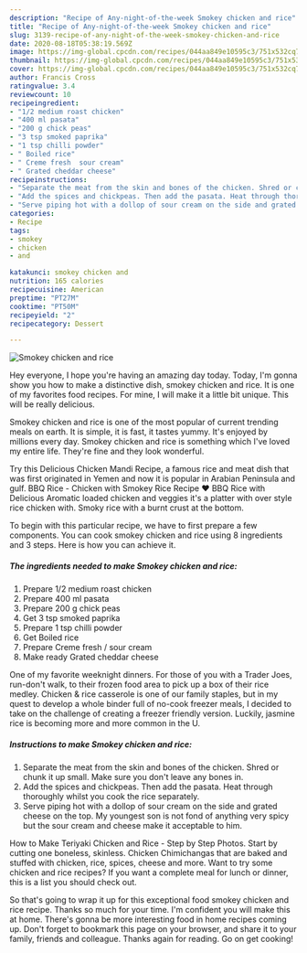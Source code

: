 ```yaml
---
description: "Recipe of Any-night-of-the-week Smokey chicken and rice"
title: "Recipe of Any-night-of-the-week Smokey chicken and rice"
slug: 3139-recipe-of-any-night-of-the-week-smokey-chicken-and-rice
date: 2020-08-18T05:38:19.569Z
image: https://img-global.cpcdn.com/recipes/044aa849e10595c3/751x532cq70/smokey-chicken-and-rice-recipe-main-photo.jpg
thumbnail: https://img-global.cpcdn.com/recipes/044aa849e10595c3/751x532cq70/smokey-chicken-and-rice-recipe-main-photo.jpg
cover: https://img-global.cpcdn.com/recipes/044aa849e10595c3/751x532cq70/smokey-chicken-and-rice-recipe-main-photo.jpg
author: Francis Cross
ratingvalue: 3.4
reviewcount: 10
recipeingredient:
- "1/2 medium roast chicken"
- "400 ml pasata"
- "200 g chick peas"
- "3 tsp smoked paprika"
- "1 tsp chilli powder"
- " Boiled rice"
- " Creme fresh  sour cream"
- " Grated cheddar cheese"
recipeinstructions:
- "Separate the meat from the skin and bones of the chicken. Shred or chunk it up small. Make sure you don&#39;t leave any bones in."
- "Add the spices and chickpeas. Then add the pasata. Heat through thoroughly whilst you cook the rice separately."
- "Serve piping hot with a dollop of sour cream on the side and grated cheese on the top. My youngest son is not fond of anything very spicy but the sour cream and cheese make it acceptable to him."
categories:
- Recipe
tags:
- smokey
- chicken
- and

katakunci: smokey chicken and 
nutrition: 165 calories
recipecuisine: American
preptime: "PT27M"
cooktime: "PT50M"
recipeyield: "2"
recipecategory: Dessert

---
```



![Smokey chicken and rice](https://img-global.cpcdn.com/recipes/044aa849e10595c3/751x532cq70/smokey-chicken-and-rice-recipe-main-photo.jpg)

Hey everyone, I hope you're having an amazing day today. Today, I'm gonna show you how to make a distinctive dish, smokey chicken and rice. It is one of my favorites food recipes. For mine, I will make it a little bit unique. This will be really delicious.

Smokey chicken and rice is one of the most popular of current trending meals on earth. It is simple, it is fast, it tastes yummy. It's enjoyed by millions every day. Smokey chicken and rice is something which I've loved my entire life. They're fine and they look wonderful.

Try this Delicious Chicken Mandi Recipe, a famous rice and meat dish that was first originated in Yemen and now it is popular in Arabian Peninsula and gulf. BBQ Rice - Chicken with Smokey Rice Recipe ❤️ BBQ Rice with Delicious Aromatic loaded chicken and veggies it&#39;s a platter with over style rice chicken with. Smoky rice with a burnt crust at the bottom.


To begin with this particular recipe, we have to first prepare a few components. You can cook smokey chicken and rice using 8 ingredients and 3 steps. Here is how you can achieve it.

<!--inarticleads1-->

##### The ingredients needed to make Smokey chicken and rice:

1. Prepare 1/2 medium roast chicken
1. Prepare 400 ml pasata
1. Prepare 200 g chick peas
1. Get 3 tsp smoked paprika
1. Prepare 1 tsp chilli powder
1. Get  Boiled rice
1. Prepare  Creme fresh / sour cream
1. Make ready  Grated cheddar cheese


One of my favorite weeknight dinners. For those of you with a Trader Joes, run-don&#39;t walk, to their frozen food area to pick up a box of their rice medley. Chicken &amp; rice casserole is one of our family staples, but in my quest to develop a whole binder full of no-cook freezer meals, I decided to take on the challenge of creating a freezer friendly version. Luckily, jasmine rice is becoming more and more common in the U. 

<!--inarticleads2-->

##### Instructions to make Smokey chicken and rice:

1. Separate the meat from the skin and bones of the chicken. Shred or chunk it up small. Make sure you don&#39;t leave any bones in.
1. Add the spices and chickpeas. Then add the pasata. Heat through thoroughly whilst you cook the rice separately.
1. Serve piping hot with a dollop of sour cream on the side and grated cheese on the top. My youngest son is not fond of anything very spicy but the sour cream and cheese make it acceptable to him.


How to Make Teriyaki Chicken and Rice - Step by Step Photos. Start by cutting one boneless, skinless. Chicken Chimichangas that are baked and stuffed with chicken, rice, spices, cheese and more. Want to try some chicken and rice recipes? If you want a complete meal for lunch or dinner, this is a list you should check out. 

So that's going to wrap it up for this exceptional food smokey chicken and rice recipe. Thanks so much for your time. I'm confident you will make this at home. There's gonna be more interesting food in home recipes coming up. Don't forget to bookmark this page on your browser, and share it to your family, friends and colleague. Thanks again for reading. Go on get cooking!
